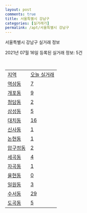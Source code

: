```yaml
---
layout: post
comments: true
title: 서울특별시 강남구
categories: [실거래가]
permalink: /apt/서울특별시 강남구
---
```


서울특별시 강남구 실거래 정보

2021년 07월 16일 등록된 실거래 정보: 5건

<script type="text/javascript">
  google.charts.load('current', {'packages':['corechart']});
  google.charts.setOnLoadCallback(drawChart);

  function drawChart() {
    var data = google.visualization.arrayToDataTable([['거래일', '매매', '전월세', '전매'], ['20-07', 147, 745, 1], ['20-08', 239, 1044, 16], ['20-09', 191, 980, 14], ['20-10', 225, 1237, 6], ['20-11', 438, 1435, 7], ['20-12', 502, 1496, 6], ['21-01', 346, 1293, 5], ['21-02', 254, 1121, 2], ['21-03', 208, 1059, 1], ['21-04', 249, 924, 1], ['21-05', 255, 1182, 3], ['21-06', 127, 731, 2], ['21-07', 13, 196, 0]]);

    var options = {
      title: '최근 1년간 유형별 거래량 추이',
      legend: { position: 'bottom' }
    };

    var chart = new google.visualization.LineChart(document.getElementById('columnchart_material'));
    chart.draw(data, (options));
  }
</script>

<div id="columnchart_material" style="width: 95%; margin-left: -35px"></div>
<br>
<table class="sortable">
  <tr>
    <td><a href="#">지역</a></td>
    <td><a href="#">오늘 실거래</a></td>
  </tr>

  
  <tr class="item">
    <td><a href="서울특별시 강남구 역삼동">역삼동</a></td>
    <td><a href="서울특별시 강남구 역삼동">7</a></td>
  </tr>
    

  <tr class="item">
    <td><a href="서울특별시 강남구 개포동">개포동</a></td>
    <td><a href="서울특별시 강남구 개포동">9</a></td>
  </tr>
    

  <tr class="item">
    <td><a href="서울특별시 강남구 청담동">청담동</a></td>
    <td><a href="서울특별시 강남구 청담동">2</a></td>
  </tr>
    

  <tr class="item">
    <td><a href="서울특별시 강남구 삼성동">삼성동</a></td>
    <td><a href="서울특별시 강남구 삼성동">5</a></td>
  </tr>
    

  <tr class="item">
    <td><a href="서울특별시 강남구 대치동">대치동</a></td>
    <td><a href="서울특별시 강남구 대치동">16</a></td>
  </tr>
    

  <tr class="item">
    <td><a href="서울특별시 강남구 신사동">신사동</a></td>
    <td><a href="서울특별시 강남구 신사동">1</a></td>
  </tr>
    

  <tr class="item">
    <td><a href="서울특별시 강남구 논현동">논현동</a></td>
    <td><a href="서울특별시 강남구 논현동">1</a></td>
  </tr>
    

  <tr class="item">
    <td><a href="서울특별시 강남구 압구정동">압구정동</a></td>
    <td><a href="서울특별시 강남구 압구정동">2</a></td>
  </tr>
    

  <tr class="item">
    <td><a href="서울특별시 강남구 세곡동">세곡동</a></td>
    <td><a href="서울특별시 강남구 세곡동">4</a></td>
  </tr>
    

  <tr class="item">
    <td><a href="서울특별시 강남구 자곡동">자곡동</a></td>
    <td><a href="서울특별시 강남구 자곡동">1</a></td>
  </tr>
    

  <tr class="item">
    <td><a href="서울특별시 강남구 율현동">율현동</a></td>
    <td><a href="서울특별시 강남구 율현동">0</a></td>
  </tr>
    

  <tr class="item">
    <td><a href="서울특별시 강남구 일원동">일원동</a></td>
    <td><a href="서울특별시 강남구 일원동">3</a></td>
  </tr>
    

  <tr class="item">
    <td><a href="서울특별시 강남구 수서동">수서동</a></td>
    <td><a href="서울특별시 강남구 수서동">29</a></td>
  </tr>
    

  <tr class="item">
    <td><a href="서울특별시 강남구 도곡동">도곡동</a></td>
    <td><a href="서울특별시 강남구 도곡동">5</a></td>
  </tr>
    


</table>


    